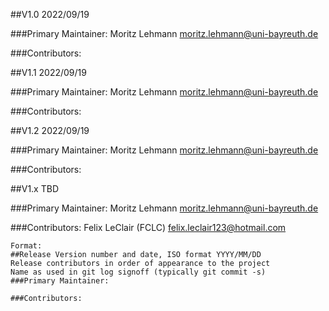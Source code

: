 ##V1.0 2022/09/19

###Primary Maintainer:
Moritz Lehmann <moritz.lehmann@uni-bayreuth.de>

###Contributors: 


##V1.1 2022/09/19

###Primary Maintainer:
Moritz Lehmann <moritz.lehmann@uni-bayreuth.de>

###Contributors: 


##V1.2 2022/09/19

###Primary Maintainer:
Moritz Lehmann <moritz.lehmann@uni-bayreuth.de>

###Contributors: 


##V1.x TBD

###Primary Maintainer:
Moritz Lehmann <moritz.lehmann@uni-bayreuth.de>

###Contributors:
Felix LeClair (FCLC) <felix.leclair123@hotmail.com>



```
Format:
##Release Version number and date, ISO format YYYY/MM/DD
Release contributors in order of appearance to the project
Name as used in git log signoff (typically git commit -s)
###Primary Maintainer: 

###Contributors: 


```
